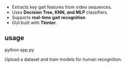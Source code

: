 - Extracts key gait features from video sequences.
- Uses **Decision Tree, KNN, and MLP** classifiers.
- Supports **real-time gait recognition**.
- GUI built with **Tkinter**.

## usage
python app.py

Upload a dataset and train models for human recognition.

